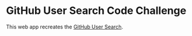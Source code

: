 # GitHub User Search Code Challenge

This web app recreates the [GitHub User Search](https://github.com/search).
